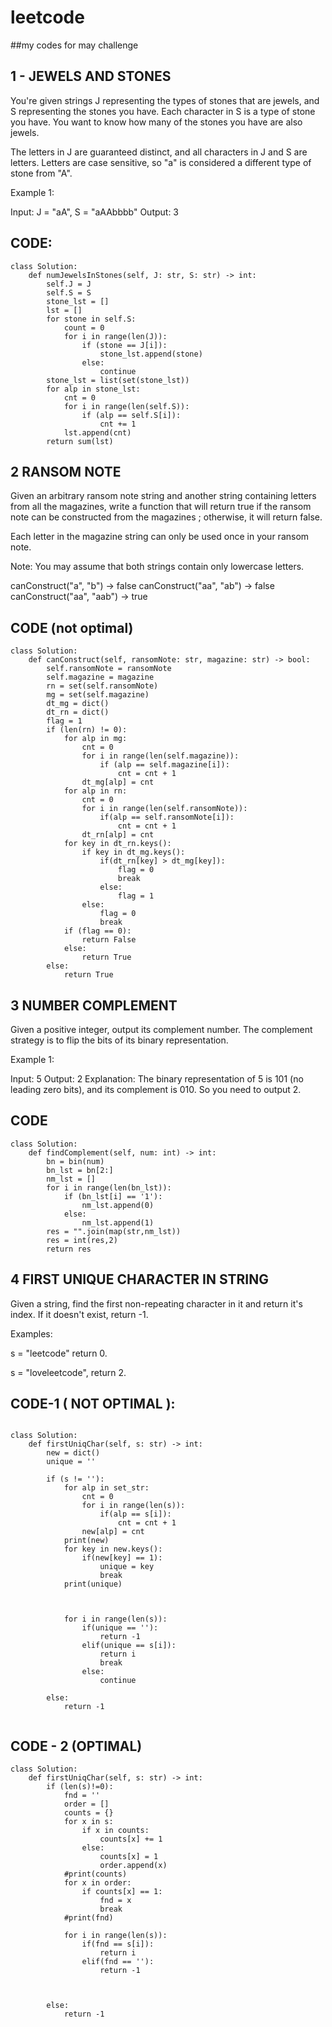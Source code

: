 # leetcode
##my codes for may challenge

## 1 - JEWELS AND STONES 


You're given strings J representing the types of stones that are jewels, and S representing the stones you have.  Each character in S is a type of stone you have.  You want to know how many of the stones you have are also jewels.

The letters in J are guaranteed distinct, and all characters in J and S are letters. Letters are case sensitive, so "a" is considered a different type of stone from "A".

Example 1:

Input: J = "aA", S = "aAAbbbb"
Output: 3


## CODE:
```
class Solution:
    def numJewelsInStones(self, J: str, S: str) -> int:
        self.J = J
        self.S = S
        stone_lst = []
        lst = []
        for stone in self.S:
            count = 0
            for i in range(len(J)):
                if (stone == J[i]):
                    stone_lst.append(stone)
                else:
                    continue           
        stone_lst = list(set(stone_lst))
        for alp in stone_lst:
            cnt = 0
            for i in range(len(self.S)):
                if (alp == self.S[i]):
                    cnt += 1
            lst.append(cnt)
        return sum(lst)
```  


## 2 RANSOM NOTE

Given an arbitrary ransom note string and another string containing letters from all the magazines, write a function that will return true if the ransom note can be constructed from the magazines ; otherwise, it will return false.

Each letter in the magazine string can only be used once in your ransom note.

Note:
You may assume that both strings contain only lowercase letters.

canConstruct("a", "b") -> false
canConstruct("aa", "ab") -> false
canConstruct("aa", "aab") -> true


## CODE (not optimal)

```
class Solution:
    def canConstruct(self, ransomNote: str, magazine: str) -> bool:
        self.ransomNote = ransomNote
        self.magazine = magazine
        rn = set(self.ransomNote)
        mg = set(self.magazine)
        dt_mg = dict()
        dt_rn = dict()
        flag = 1        
        if (len(rn) != 0):
            for alp in mg:
                cnt = 0
                for i in range(len(self.magazine)):
                    if (alp == self.magazine[i]):
                        cnt = cnt + 1
                dt_mg[alp] = cnt               
            for alp in rn:
                cnt = 0
                for i in range(len(self.ransomNote)):
                    if(alp == self.ransomNote[i]):
                        cnt = cnt + 1
                dt_rn[alp] = cnt
            for key in dt_rn.keys():
                if key in dt_mg.keys():
                    if(dt_rn[key] > dt_mg[key]):
                        flag = 0
                        break
                    else:
                        flag = 1
                else:
                    flag = 0
                    break        
            if (flag == 0):
                return False
            else:
                return True
        else:
            return True

```


## 3 NUMBER COMPLEMENT 
Given a positive integer, output its complement number. The complement strategy is to flip the bits of its binary representation.

 
Example 1:

Input: 5
Output: 2
Explanation: The binary representation of 5 is 101 (no leading zero bits), and its complement is 010. So you need to output 2.



## CODE

```
class Solution:
    def findComplement(self, num: int) -> int:
        bn = bin(num)
        bn_lst = bn[2:]
        nm_lst = []
        for i in range(len(bn_lst)):
            if (bn_lst[i] == '1'):
                nm_lst.append(0)
            else:
                nm_lst.append(1)      
        res = "".join(map(str,nm_lst))
        res = int(res,2)
        return res
```

## 4 FIRST UNIQUE CHARACTER IN STRING

Given a string, find the first non-repeating character in it and return it's index. If it doesn't exist, return -1.

Examples:

s = "leetcode"
return 0.

s = "loveleetcode",
return 2.

## CODE-1 ( NOT OPTIMAL ):
```

class Solution:
    def firstUniqChar(self, s: str) -> int:
        new = dict()
        unique = ''
        
        if (s != ''):
            for alp in set_str:
                cnt = 0
                for i in range(len(s)):
                    if(alp == s[i]):
                        cnt = cnt + 1
                new[alp] = cnt
            print(new)
            for key in new.keys():
                if(new[key] == 1):
                    unique = key
                    break
            print(unique)
                
                    

            for i in range(len(s)):
                if(unique == ''):
                    return -1
                elif(unique == s[i]):
                    return i
                    break
                else:
                    continue
                    
        else:
            return -1
            

```

## CODE - 2 (OPTIMAL)

```
class Solution:
    def firstUniqChar(self, s: str) -> int:
        if (len(s)!=0):
            fnd = ''
            order = []
            counts = {}
            for x in s:
                if x in counts:
                    counts[x] += 1
                else:
                    counts[x] = 1 
                    order.append(x)
            #print(counts)
            for x in order:
                if counts[x] == 1:
                    fnd = x
                    break
            #print(fnd)

            for i in range(len(s)):
                if(fnd == s[i]):
                    return i
                elif(fnd == ''):
                    return -1
                
            
            
        else:
            return -1
            
```            
